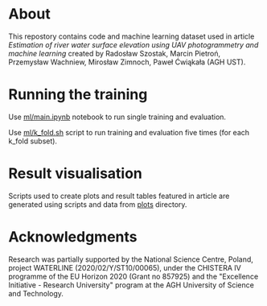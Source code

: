 # About
This repostory contains code and machine learning dataset used in article *Estimation of river water surface elevation using UAV photogrammetry and machine learning* created by Radosław Szostak, Marcin Pietroń, Przemysław Wachniew, Mirosław Zimnoch, Paweł Ćwiąkała (AGH UST).

# Running the training
Use [ml/main.ipynb](https://github.com/radekszostak/river-wse-uav-ml/blob/master/ml/main.ipynb) notebook to run single training and evaluation.

Use [ml/k_fold.sh](https://github.com/radekszostak/river-wse-uav-ml/blob/master/ml/k_fold.sh) script to run training and evaluation five times (for each k_fold subset).

# Result visualisation
Scripts used to create plots and result tables featured in article are generated using scripts and data from [plots](https://github.com/radekszostak/river-wse-uav-ml/tree/master/plots) directory.

# Acknowledgments
Research was partially supported by the National Science Centre, Poland, project WATERLINE (2020/02/Y/ST10/00065), under the CHISTERA IV programme of the EU Horizon 2020 (Grant no 857925) and the "Excellence Initiative - Research University" program at the AGH University of Science and Technology.
